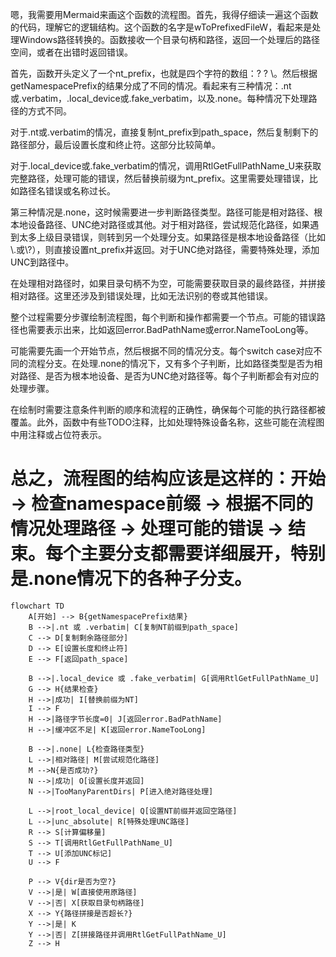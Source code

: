 嗯，我需要用Mermaid来画这个函数的流程图。首先，我得仔细读一遍这个函数的代码，理解它的逻辑结构。这个函数的名字是wToPrefixedFileW，看起来是处理Windows路径转换的。函数接收一个目录句柄和路径，返回一个处理后的路径空间，或者在出错时返回错误。

首先，函数开头定义了一个nt_prefix，也就是四个字符的数组：\? ? \。然后根据getNamespacePrefix的结果分成了不同的情况。看起来有三种情况：.nt或.verbatim，.local_device或.fake_verbatim，以及.none。每种情况下处理路径的方式不同。

对于.nt或.verbatim的情况，直接复制nt_prefix到path_space，然后复制剩下的路径部分，最后设置长度和终止符。这部分比较简单。

对于.local_device或.fake_verbatim的情况，调用RtlGetFullPathName_U来获取完整路径，处理可能的错误，然后替换前缀为nt_prefix。这里需要处理错误，比如路径名错误或名称过长。

第三种情况是.none，这时候需要进一步判断路径类型。路径可能是相对路径、根本地设备路径、UNC绝对路径或其他。对于相对路径，尝试规范化路径，如果遇到太多上级目录错误，则转到另一个处理分支。如果路径是根本地设备路径（比如\\.或\\?），则直接设置nt_prefix并返回。对于UNC绝对路径，需要特殊处理，添加UNC到路径中。

在处理相对路径时，如果目录句柄不为空，可能需要获取目录的最终路径，并拼接相对路径。这里还涉及到错误处理，比如无法识别的卷或其他错误。

整个过程需要分步骤绘制流程图，每个判断和操作都需要一个节点。可能的错误路径也需要表示出来，比如返回error.BadPathName或error.NameTooLong等。

可能需要先画一个开始节点，然后根据不同的情况分支。每个switch case对应不同的流程分支。在处理.none的情况下，又有多个子判断，比如路径类型是否为相对路径、是否为根本地设备、是否为UNC绝对路径等。每个子判断都会有对应的处理步骤。

在绘制时需要注意条件判断的顺序和流程的正确性，确保每个可能的执行路径都被覆盖。此外，函数中有些TODO注释，比如处理特殊设备名称，这些可能在流程图中用注释或占位符表示。

总之，流程图的结构应该是这样的：开始 -> 检查namespace前缀 -> 根据不同的情况处理路径 -> 处理可能的错误 -> 结束。每个主要分支都需要详细展开，特别是.none情况下的各种子分支。
================================================
```mermaid
flowchart TD
    A[开始] --> B{getNamespacePrefix结果}
    B -->|.nt 或 .verbatim| C[复制NT前缀到path_space]
    C --> D[复制剩余路径部分]
    D --> E[设置长度和终止符]
    E --> F[返回path_space]

    B -->|.local_device 或 .fake_verbatim| G[调用RtlGetFullPathName_U]
    G --> H{结果检查}
    H -->|成功| I[替换前缀为NT]
    I --> F
    H -->|路径字节长度=0| J[返回error.BadPathName]
    H -->|缓冲区不足| K[返回error.NameTooLong]

    B -->|.none| L{检查路径类型}
    L -->|相对路径| M[尝试规范化路径]
    M -->N{是否成功?}
    N -->|成功| O[设置长度并返回]
    N -->|TooManyParentDirs| P[进入绝对路径处理]
    
    L -->|root_local_device| Q[设置NT前缀并返回空路径]
    L -->|unc_absolute| R[特殊处理UNC路径]
    R --> S[计算偏移量]
    S --> T[调用RtlGetFullPathName_U]
    T --> U[添加UNC标记]
    U --> F
    
    P --> V{dir是否为空?}
    V -->|是| W[直接使用原路径]
    V -->|否| X[获取目录句柄路径]
    X --> Y{路径拼接是否超长?}
    Y -->|是| K
    Y -->|否| Z[拼接路径并调用RtlGetFullPathName_U]
    Z --> H
```
